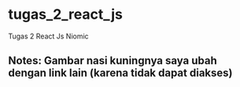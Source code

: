 # tugas_2_react_js
Tugas 2 React Js Niomic

## Notes: Gambar nasi kuningnya saya ubah dengan link lain (karena tidak dapat diakses)
